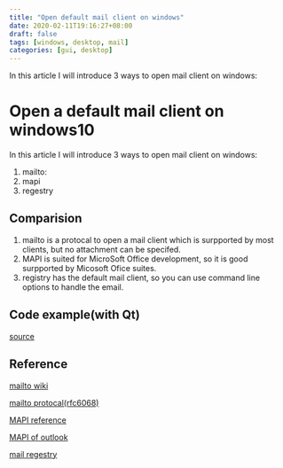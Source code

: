 ```yaml
---
title: "Open default mail client on windows"
date: 2020-02-11T19:16:27+08:00
draft: false
tags: [windows, desktop, mail]
categories: [gui, desktop]
---
```


In this article I will introduce 3 ways to open mail client on windows:

# Open a default mail client on windows10

In this article I will introduce 3 ways to open mail client on windows:

1. mailto:
2. mapi
3. regestry

## Comparision

1. mailto is a protocal to open a mail client which is surpported by most clients, but no attachment can be specifed.
2. MAPI is suited for MicroSoft Office development, so it is good surpported by Micosoft Ofice suites.
3. registry has the default mail client, so you can use command line options to handle the email.

## Code example(with Qt)

[source](../code/open_default_mail_client_on_windows/README.md)

## Reference

[mailto wiki](https://en.wikipedia.org/wiki/Mailto)

[mailto protocal(rfc6068)](https://tools.ietf.org/html/rfc6068)

[MAPI reference](https://docs.microsoft.com/en-us/cpp/mfc/mapi?view=vs-2019)

[MAPI of outlook](https://docs.microsoft.com/en-us/office/client-developer/outlook/mapi/outlook-mapi-reference)

[mail regestry](https://stackoverflow.com/questions/4819450/launch-default-email-client-to-open-a-send-email-window-with-a-pre-selected-fi#)